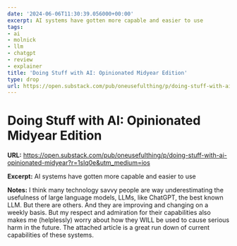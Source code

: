 ```yaml
---
date: '2024-06-06T11:30:39.056000+00:00'
excerpt: AI systems have gotten more capable and easier to use
tags:
- ai
- molnick
- llm
- chatgpt
- review
- explainer
title: 'Doing Stuff with AI: Opinionated Midyear Edition'
type: drop
url: https://open.substack.com/pub/oneusefulthing/p/doing-stuff-with-ai-opinionated-midyear?r=1slq0e&utm_medium=ios
---
```


# Doing Stuff with AI: Opinionated Midyear Edition

**URL:** https://open.substack.com/pub/oneusefulthing/p/doing-stuff-with-ai-opinionated-midyear?r=1slq0e&utm_medium=ios

**Excerpt:** AI systems have gotten more capable and easier to use

**Notes:**
I think many technology savvy people are way underestimating the usefulness of large language models, LLMs, like ChatGPT, the best known LLM. But there are others. And they are improving and changing on a weekly basis. But my respect and admiration for their capabilities also makes me (helplessly) worry about how they WILL be used to cause serious harm in the future.  The attached article is a great run down of current capabilities of these systems. 
